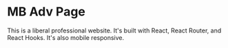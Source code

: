 # MB Adv Page

This is a liberal professional website. It's built with React, React Router, and React Hooks. It's also mobile responsive.